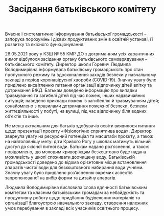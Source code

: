 ﻿---
title: Засідання батьківського комітету
---

Вчасне і систематичне інформування батьківської громадськості – запорука порозумінь і дієвих продуктивних змін в освітній установі, її розвитку та якісного функціонування.

26.05.2021 року у КЗШ № 55 КМР ДО з дотриманням усіх карантинних вимог відбулося засідання органу батьківського самоврядування –батьківського комітету. Директор школи Горевич Людмила Володимирівна інформувала батьківську громадськість про стан пропускного режиму та вдосконалення заходів безпеки у навчальному закладі в період коронавірусної хвороби (COVID-19). Значну увагу було приділено висвітленню питання організації відпочинку дітей влітку та дотримання БЖД. Батькам доведено інформацію про випадки травмування та загибелі дітей під час пожеж, інших надзвичайних ситуацій; наведено приклади пожеж із загибеллю й травмуванням дітей; ознайомлено з правилами дотримання пожежної безпеки, безпеки життєдіяльності у побуті, на вулиці, під час відпочинку біля водних об’єктів та інше.

Не менш актуальним для батьків здобувачів освіти виявилося питання щодо презентації проєкту «Фізіологічно сприятлива вода». Директор звернула увагу на ресурсний потенціал та масштаби проєкту, а також на найголовнішу мету: діти Кривого Рогу у школах матимуть вільний доступ до якісної питної води. Батькам надано роз’яснення, а також повідомлено, що молодим криворіжцям безкоштовно буде надана можливість у школі споживати доочищену воду. Батьківській громадськості доведено до відома орієнтовне місце встановлення апаратів чистої води для безкоштовного набирання води учнями. Значну увагу було приділено роз’ясненню окремих аспектів запропонованої на вибір форми та дизайну апаратів.

Людмила Володимирівна висловила слова вдячності батьківським комітетам та класним батьківським громадам за небайдужість та продуктивну роботу щодо придбання будівельних матеріалів та організації благоустрою навчального закладу, створення належних умов перебування в закладі всіх учасників освітнього процесу.

<slideshow />
